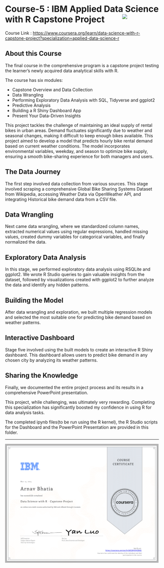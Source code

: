 # Course-5 : IBM Applied Data Science with R Capstone Project <img src="https://raw.githubusercontent.com/roshangrewal/IBM-Data-Science-Professional-Certification/master/IBM-Banner.png" align="right" width="120" />

Course Link : https://www.coursera.org/learn/data-science-with-r-capstone-project?specialization=applied-data-science-r

## About this Course

The final course in the comprehensive program is a capstone project testing the learner’s newly acquired data analytical skills with R.

The course has six modules:
-	Capstone Overview and Data Collection
-	Data Wrangling
-	Performing Exploratory Data Analysis with SQL, Tidyverse and ggplot2
-	Predictive Analysis
-	Building a R Shiny Dashboard App
-	Present Your Data-Driven Insights

This project tackles the challenge of maintaining an ideal supply of rental bikes in urban areas. Demand fluctuates significantly due to weather and seasonal changes, making it difficult to keep enough bikes available. This project aimed to develop a model that predicts hourly bike rental demand based on current weather conditions.
The model incorporates environmental variables, weekday, and season to optimize bike supply, ensuring a smooth bike-sharing experience for both managers and users.

## The Data Journey
The first step involved data collection from various sources. This stage involved scraping a comprehensive Global Bike Sharing Systems Dataset from Wikipedia, accessing Weather Data via OpenWeather API, and integrating Historical bike demand data from a CSV file.

## Data Wrangling
Next came data wrangling, where we standardized column names, extracted numerical values using regular expressions, handled missing values, created dummy variables for categorical variables, and finally normalized the data.

## Exploratory Data Analysis
In this stage, we performed exploratory data analysis using RSQLite and ggplot2. We wrote R Studio queries to gain valuable insights from the dataset, followed by visualizations created with ggplot2 to further analyze the data and identify any hidden patterns.

## Building the Model
After data wrangling and exploration, we built multiple regression models and selected the most suitable one for predicting bike demand based on weather patterns.

## Interactive Dashboard
Stage five involved using the built models to create an interactive R Shiny dashboard. This dashboard allows users to predict bike demand in any chosen city by analyzing its weather patterns.

## Sharing the Knowledge
Finally, we documented the entire project process and its results in a comprehensive PowerPoint presentation.

This project, while challenging, was ultimately very rewarding. Completing this specialization has significantly boosted my confidence in using R for data analysis tasks.

The completed ipynb files(to be run using the R kernel), the R Studio scripts for the Dashboard and the PowerPoint Presentation are provided in this folder.


---

<p align="center">
<img src="/Course-5 : IBM Applied Data Science with R Capstone Project/IBM_DataScienceWithRCapstone_Certificate.png" >

